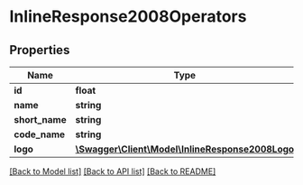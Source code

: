 # InlineResponse2008Operators

## Properties
Name | Type | Description | Notes
------------ | ------------- | ------------- | -------------
**id** | **float** |  | [optional] 
**name** | **string** |  | [optional] 
**short_name** | **string** |  | [optional] 
**code_name** | **string** |  | [optional] 
**logo** | [**\Swagger\Client\Model\InlineResponse2008Logo**](InlineResponse2008Logo.md) |  | [optional] 

[[Back to Model list]](../../README.md#documentation-for-models) [[Back to API list]](../../README.md#documentation-for-api-endpoints) [[Back to README]](../../README.md)

